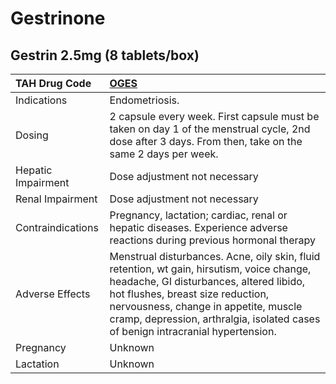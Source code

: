 # Gestrinone

## Gestrin 2.5mg (8 tablets/box)

| TAH Drug Code      | [**OGES**](https://www.tahsda.org.tw/drugs/hissearch.php?drug_code=OGES)                                                                                                                                                                                                                              |
|:-------------------|:------------------------------------------------------------------------------------------------------------------------------------------------------------------------------------------------------------------------------------------------------------------------------------------------------|
| Indications        | Endometriosis.                                                                                                                                                                                                                                                                                        |
| Dosing             | 2 capsule every week. First capsule must be taken on day 1 of the menstrual cycle, 2nd dose after 3 days. From then, take on the same 2 days per week.                                                                                                                                                |
| Hepatic Impairment | Dose adjustment not necessary                                                                                                                                                                                                                                                                         |
| Renal Impairment   | Dose adjustment not necessary                                                                                                                                                                                                                                                                         |
| Contraindications  | Pregnancy, lactation; cardiac, renal or hepatic diseases. Experience adverse reactions during previous hormonal therapy                                                                                                                                                                               |
| Adverse Effects    | Menstrual disturbances. Acne, oily skin, fluid retention, wt gain, hirsutism, voice change, headache, GI disturbances, altered libido, hot flushes, breast size reduction, nervousness, change in appetite, muscle cramp, depression, arthralgia, isolated cases of benign intracranial hypertension. |
| Pregnancy          | Unknown                                                                                                                                                                                                                                                                                               |
| Lactation          | Unknown                                                                                                                                                                                                                                                                                               |

